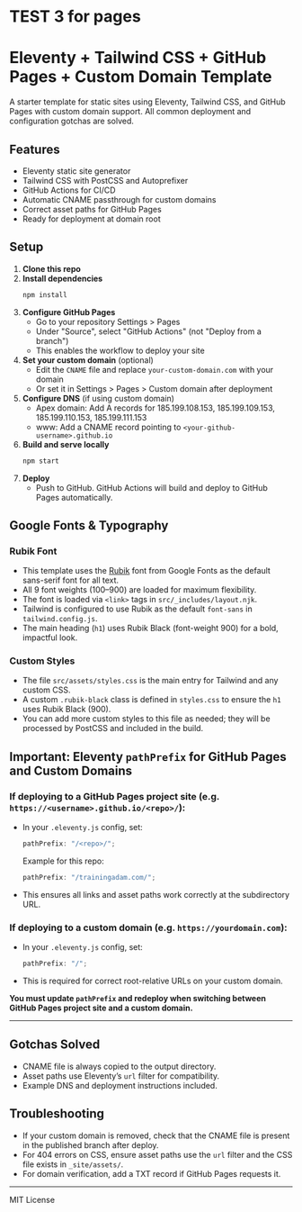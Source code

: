 # TEST 3 for pages

# Eleventy + Tailwind CSS + GitHub Pages + Custom Domain Template

A starter template for static sites using Eleventy, Tailwind CSS, and GitHub Pages with custom domain support. All common deployment and configuration gotchas are solved.

## Features

- Eleventy static site generator
- Tailwind CSS with PostCSS and Autoprefixer
- GitHub Actions for CI/CD
- Automatic CNAME passthrough for custom domains
- Correct asset paths for GitHub Pages
- Ready for deployment at domain root

## Setup

1. **Clone this repo**
2. **Install dependencies**
   ```sh
   npm install
   ```
3. **Configure GitHub Pages**
   - Go to your repository Settings > Pages
   - Under "Source", select "GitHub Actions" (not "Deploy from a branch")
   - This enables the workflow to deploy your site
4. **Set your custom domain** (optional)
   - Edit the `CNAME` file and replace `your-custom-domain.com` with your domain
   - Or set it in Settings > Pages > Custom domain after deployment
5. **Configure DNS** (if using custom domain)
   - Apex domain: Add A records for 185.199.108.153, 185.199.109.153, 185.199.110.153, 185.199.111.153
   - www: Add a CNAME record pointing to `<your-github-username>.github.io`
6. **Build and serve locally**
   ```sh
   npm start
   ```
7. **Deploy**
   - Push to GitHub. GitHub Actions will build and deploy to GitHub Pages automatically.

## Google Fonts & Typography

### Rubik Font

- This template uses the [Rubik](https://fonts.google.com/specimen/Rubik) font from Google Fonts as the default sans-serif font for all text.
- All 9 font weights (100–900) are loaded for maximum flexibility.
- The font is loaded via `<link>` tags in `src/_includes/layout.njk`.
- Tailwind is configured to use Rubik as the default `font-sans` in `tailwind.config.js`.
- The main heading (`h1`) uses Rubik Black (font-weight 900) for a bold, impactful look.

### Custom Styles

- The file `src/assets/styles.css` is the main entry for Tailwind and any custom CSS.
- A custom `.rubik-black` class is defined in `styles.css` to ensure the `h1` uses Rubik Black (900).
- You can add more custom styles to this file as needed; they will be processed by PostCSS and included in the build.

## Important: Eleventy `pathPrefix` for GitHub Pages and Custom Domains

### If deploying to a GitHub Pages project site (e.g. `https://<username>.github.io/<repo>/`):

- In your `.eleventy.js` config, set:
  ```js
  pathPrefix: "/<repo>/";
  ```
  Example for this repo:
  ```js
  pathPrefix: "/trainingadam.com/";
  ```
- This ensures all links and asset paths work correctly at the subdirectory URL.

### If deploying to a custom domain (e.g. `https://yourdomain.com`):

- In your `.eleventy.js` config, set:
  ```js
  pathPrefix: "/";
  ```
- This is required for correct root-relative URLs on your custom domain.

**You must update `pathPrefix` and redeploy when switching between GitHub Pages project site and a custom domain.**

---

## Gotchas Solved

- CNAME file is always copied to the output directory.
- Asset paths use Eleventy’s `url` filter for compatibility.
- Example DNS and deployment instructions included.

## Troubleshooting

- If your custom domain is removed, check that the CNAME file is present in the published branch after deploy.
- For 404 errors on CSS, ensure asset paths use the `url` filter and the CSS file exists in `_site/assets/`.
- For domain verification, add a TXT record if GitHub Pages requests it.

---

MIT License
